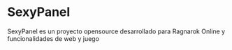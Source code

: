 # SexyPanel

SexyPanel es un proyecto opensource desarrollado para Ragnarok Online y funcionalidades de web y juego